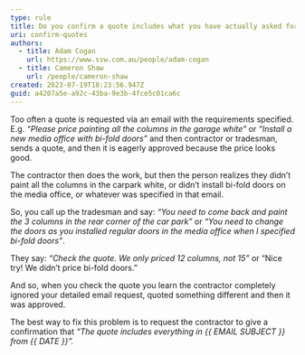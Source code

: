 ```yaml
---
type: rule
title: Do you confirm a quote includes what you have actually asked for?
uri: confirm-quotes
authors:
  - title: Adam Cogan
    url: https://www.ssw.com.au/people/adam-cogan
  - title: Cameron Shaw
    url: /people/cameron-shaw
created: 2023-07-19T18:23:56.947Z
guid: a4207a5e-a92c-43ba-9e3b-4fce5c01ca6c
---
```

Too often a quote is requested via an email with the requirements specified. E.g. *“Please price painting all the columns in the garage white”* or *“Install a new media office with bi-fold doors”* and then contractor or tradesman, sends a quote, and then it is eagerly approved because the price looks good.  

The contractor then does the work, but then the person realizes they didn’t paint all the columns in the carpark white, or didn’t install bi-fold doors on the media office, or whatever was specified in that email. 

<!--endintro-->

So, you call up the tradesman and say: *“You need to come back and paint the 3 columns in the rear corner of the car park”* or *“You need to change the doors as you installed regular doors in the media office when I specified bi-fold doors”*. 

They say: *“Check the quote. We only priced 12 columns, not 15”* or “Nice try! We didn’t price bi-fold doors.” 

And so, when you check the quote you learn the contractor completely ignored your detailed email request, quoted something different and then it was approved.  

The best way to fix this problem is to request the contractor to give a confirmation that *“The quote includes everything in {{ EMAIL SUBJECT }} from {{ DATE }}”.*
